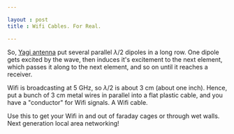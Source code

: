 ```yaml
---

layout : post
title : Wifi Cables. For Real.

---
```


So, [Yagi antenna](https://en.wikipedia.org/wiki/Yagi-Uda_antenna) put several parallel $\lambda/2$ dipoles in a long row. One dipole gets excited by the wave, then induces it's excitement to the next element, which passes it along to the next element, and so on until it reaches a receiver.

Wifi is broadcasting at 5 GHz, so $\lambda/2$ is about 3 cm (about one inch). Hence, put a bunch of 3 cm metal wires in parallel into a flat plastic cable, and you have a "conductor" for Wifi signals. A Wifi cable.

Use this to get your Wifi in and out of faraday cages or through wet walls. Next generation local area networking!
